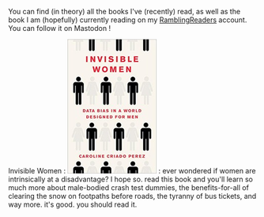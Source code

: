 You can find (in theory) all the books I've (recently) read, as well as the book I am (hopefully) currently reading on my [RamblingReaders](https://ramblingreaders.org/user/alifeee/) account. You can follow it on Mastodon !

Invisible Women
: ![book cover of invisible women](./images/books_invisible-women.jpeg)
: ever wondered if women are intrinsically at a disadvantage? I hope so. read this book and you'll learn so much more about male-bodied crash test dummies, the benefits-for-all of clearing the snow on footpaths before roads, the tyranny of bus tickets, and way more. it's good. you should read it.

